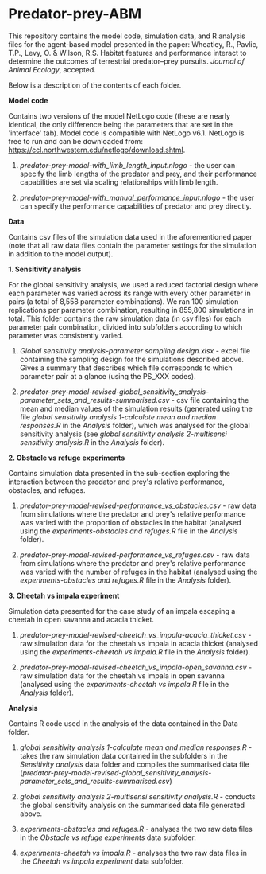 # Predator-prey-ABM

This repository contains the model code, simulation data, and R analysis files for the agent-based model presented in the paper:
Wheatley, R., Pavlic, T.P., Levy, O. & Wilson, R.S. Habitat features and performance interact to determine the outcomes of terrestrial predator–prey pursuits. _Journal of Animal Ecology_, accepted.

Below is a description of the contents of each folder.



**Model code**

Contains two versions of the model NetLogo code (these are nearly identical, the only difference being the parameters that are set in the 'interface' tab). Model code is compatible with NetLogo v6.1. NetLogo is free to run and can be downloaded from: https://ccl.northwestern.edu/netlogo/download.shtml.

1. _predator-prey-model-with_limb_length_input.nlogo_ - the user can specify the limb lengths of the predator and prey, and their performance capabilities are set via scaling relationships with limb length.

2. _predator-prey-model-with_manual_performance_input.nlogo_ - the user can specify the performance capabilities of predator and prey directly.



**Data**

Contains csv files of the simulation data used in the aforementioned paper (note that all raw data files contain the parameter settings for the simulation in addition to the model output).

**1. Sensitivity analysis**

For the global sensitivity analysis, we used a reduced factorial design where each parameter was varied across its range with every other parameter in pairs (a total of 8,558 parameter combinations). We ran 100 simulation replications per parameter combination, resulting in 855,800 simulations in total. This folder contains the raw simulation data (in csv files) for each parameter pair combination, divided into subfolders according to which parameter was consistently varied. 

1. _Global sensitivity analysis-parameter sampling design.xlsx_ - excel file containing the sampling design for the simulations described above. Gives a summary that describes which file corresponds to which parameter pair at a glance (using the PS_XXX codes).

2. _predator-prey-model-revised-global_sensitivity_analysis-parameter_sets_and_results-summarised.csv_ - csv file containing the mean and median values of the simulation results (generated using the file _global sensitivity analysis 1-calculate mean and median responses.R_ in the _Analysis_ folder), which was analysed for the global sensitivity analysis (see _global sensitivity analysis 2-multisensi sensitivity analysis.R_ in the _Analysis_ folder).

**2. Obstacle vs refuge experiments**

Contains simulation data presented in the sub-section exploring the interaction between the predator and prey's relative performance, obstacles, and refuges.

1. _predator-prey-model-revised-performance_vs_obstacles.csv_ - raw data from simulations where the predator and prey's relative performance was varied with the proportion of obstacles in the habitat (analysed using the _experiments-obstacles and refuges.R_ file in the _Analysis_ folder).

2. _predator-prey-model-revised-performance_vs_refuges.csv_ - raw data from simulations where the predator and prey's relative performance was varied with the number of refuges in the habitat (analysed using the _experiments-obstacles and refuges.R_ file in the _Analysis_ folder).


**3. Cheetah vs impala experiment**

Simulation data presented for the case study of an impala escaping a cheetah in open savanna and acacia thicket.

1. _predator-prey-model-revised-cheetah_vs_impala-acacia_thicket.csv_ - raw simulation data for the cheetah vs impala in acacia thicket (analysed using the _experiments-cheetah vs impala.R_ file in the _Analysis_ folder).

2. _predator-prey-model-revised-cheetah_vs_impala-open_savanna.csv_ - raw simulation data for the cheetah vs impala in open savanna (analysed using the _experiments-cheetah vs impala.R_ file in the _Analysis_ folder).



**Analysis**

Contains R code used in the analysis of the data contained in the Data folder.

1. _global sensitivity analysis 1-calculate mean and median responses.R_ - takes the raw simulation data contained in the subfolders in the _Sensitivity analysis_ data folder and compiles the summarised data file (_predator-prey-model-revised-global_sensitivity_analysis-parameter_sets_and_results-summarised.csv_)

2. _global sensitivity analysis 2-multisensi sensitivity analysis.R_ - conducts the global sensitivity analysis on the summarised data file generated above.

3. _experiments-obstacles and refuges.R_ - analyses the two raw data files in the _Obstacle vs refuge experiments_ data subfolder.

4. _experiments-cheetah vs impala.R_ - analyses the two raw data files in the _Cheetah vs impala experiment_ data subfolder.
